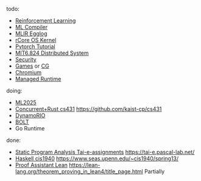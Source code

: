 <!-- https://docs.github.com/en/organizations/collaborating-with-groups-in-organizations/customizing-your-organizations-profile -->
todo:
- [Reinforcement Learning](https://github.com/Lslightly-courses/CS285RL_23fall)
- [ML Compiler](https://github.com/Lslightly-courses/mlc-notebooks)
- [MLIR Egglog](https://github.com/Lslightly-courses/mlir-egglog)
- [rCore OS Kernel](https://github.com/Lslightly-courses/rCore-Tutorial-v3)
- [Pytorch Tutorial](https://github.com/Lslightly-courses/tutorials)
- [MIT6.824 Distributed System](https://pdos.csail.mit.edu/6.824/schedule.html)
- [Security](https://textbook.cs161.org/)
- [Games](https://csdiy.wiki/%E8%AE%A1%E7%AE%97%E6%9C%BA%E5%9B%BE%E5%BD%A2%E5%AD%A6/GAMES101/) or [CG](http://staff.ustc.edu.cn/~lgliu/Courses/ComputerGraphics_2025_spring-summer/default.htm)
- [Chromium](https://www.chromium.org/developers/learning-your-way-around-the-code/)
- [Managed Runtime](https://www.wolczko.com/CS294/)

doing:
- [ML2025](https://speech.ee.ntu.edu.tw/~hylee/ml/2025-spring.php)
- [Concurrent+Rust cs431](https://github.com/Lslightly-courses/cs431) <https://github.com/kaist-cp/cs431>
- [DynamoRIO](https://dynamorio.org/)
- [BOLT](https://github.com/llvm/llvm-project/blob/main/bolt/README.md)
- Go Runtime


done:
- [Static Program Analysis Tai-e-assignments](https://github.com/Lslightly-courses/Tai-e-assignments) <https://tai-e.pascal-lab.net/>
- [Haskell cis1940](https://github.com/Lslightly-courses/cis1940) <https://www.seas.upenn.edu/~cis1940/spring13/>
- [Proof Assistant Lean](https://github.com/Lslightly-courses/lean-theorem-proving) <https://lean-lang.org/theorem_proving_in_lean4/title_page.html> Partially

